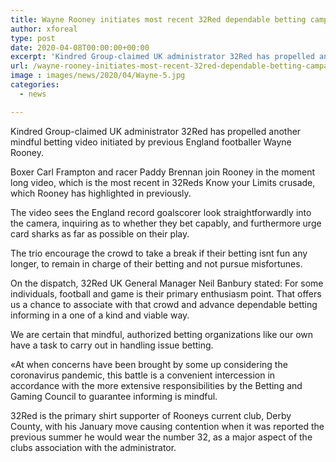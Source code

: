 ```yaml
---
title: Wayne Rooney initiates most recent 32Red dependable betting campaign
author: xforeal 
type: post
date: 2020-04-08T00:00:00+00:00
excerpt: 'Kindred Group-claimed UK administrator 32Red has propelled another mindful betting video initiated by previous England footballer Wayne Rooney '
url: /wayne-rooney-initiates-most-recent-32red-dependable-betting-campaign/
image : images/news/2020/04/Wayne-5.jpg
categories:
  - news

---
```

Kindred Group-claimed UK administrator 32Red has propelled another mindful betting video initiated by previous England footballer Wayne Rooney. 

Boxer Carl Frampton and racer Paddy Brennan join Rooney in the moment long video, which is the most recent in 32Reds Know your Limits crusade, which Rooney has highlighted in previously. 

The video sees the England record goalscorer look straightforwardly into the camera, inquiring as to whether they bet capably, and furthermore urge card sharks as far as possible on their play. 

The trio encourage the crowd to take a break if their betting isnt fun any longer, to remain in charge of their betting and not pursue misfortunes. 

On the dispatch, 32Red UK General Manager Neil Banbury stated: For some individuals, football and game is their primary enthusiasm point. That offers us a chance to associate with that crowd and advance dependable betting informing in a one of a kind and viable way. 

We are certain that mindful, authorized betting organizations like our own have a task to carry out in handling issue betting. 

&#171;At when concerns have been brought by some up considering the coronavirus pandemic, this battle is a convenient intercession in accordance with the more extensive responsibilities by the Betting and Gaming Council to guarantee informing is mindful. 

32Red is the primary shirt supporter of Rooneys current club, Derby County, with his January move causing contention when it was reported the previous summer he would wear the number 32, as a major aspect of the clubs association with the administrator.